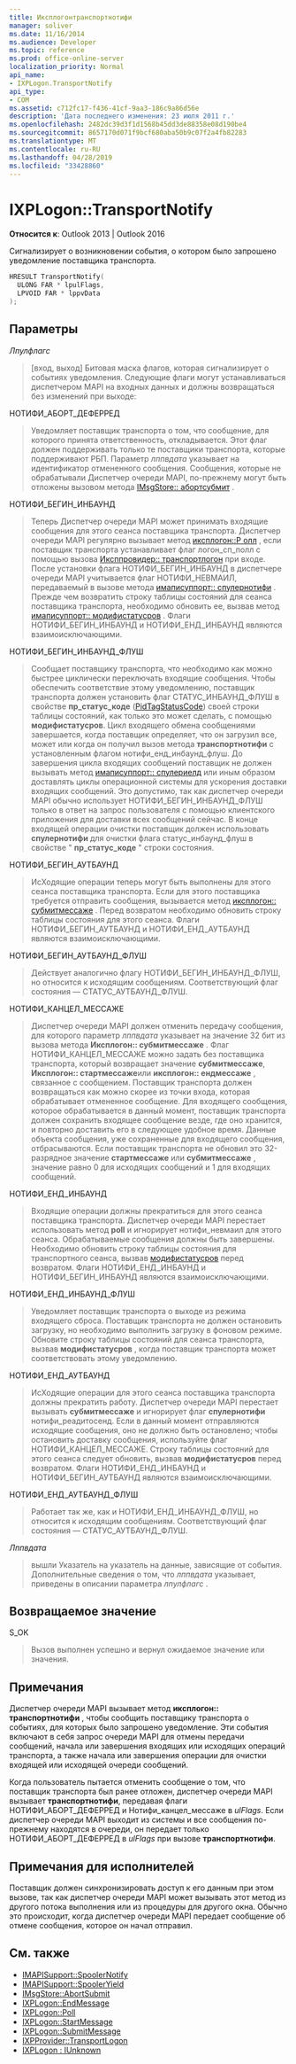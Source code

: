 ```yaml
---
title: Иксплогонтранспортнотифи
manager: soliver
ms.date: 11/16/2014
ms.audience: Developer
ms.topic: reference
ms.prod: office-online-server
localization_priority: Normal
api_name:
- IXPLogon.TransportNotify
api_type:
- COM
ms.assetid: c712fc17-f436-41cf-9aa3-186c9a86d56e
description: 'Дата последнего изменения: 23 июля 2011 г.'
ms.openlocfilehash: 2482dc39d3f1d1568b45dd3de88358e08d190be4
ms.sourcegitcommit: 8657170d071f9bcf680aba50b9c07f2a4fb82283
ms.translationtype: MT
ms.contentlocale: ru-RU
ms.lasthandoff: 04/28/2019
ms.locfileid: "33428860"
---
```

# <a name="ixplogontransportnotify"></a>IXPLogon::TransportNotify

**Относится к**: Outlook 2013 | Outlook 2016 
  
Сигнализирует о возникновении события, о котором было запрошено уведомление поставщика транспорта.
  
```cpp
HRESULT TransportNotify(
  ULONG FAR * lpulFlags,
  LPVOID FAR * lppvData
);
```

## <a name="parameters"></a>Параметры

 _Лпулфлагс_
  
> [вход, выход] Битовая маска флагов, которая сигнализирует о событиях уведомления. Следующие флаги могут устанавливаться диспетчером MAPI на входных данных и должны возвращаться без изменений при выходе:
    
НОТИФИ_АБОРТ_ДЕФЕРРЕД 
  
> Уведомляет поставщик транспорта о том, что сообщение, для которого принята ответственность, откладывается. Этот флаг должен поддерживать только те поставщики транспорта, которые поддерживают РБП. Параметр _лппвдата_ указывает на идентификатор отмененного сообщения. Сообщения, которые не обрабатывали Диспетчер очереди MAPI, по-прежнему могут быть отложены вызовом метода [IMsgStore:: абортсубмит](imsgstore-abortsubmit.md) . 
    
НОТИФИ_БЕГИН_ИНБАУНД 
  
> Теперь Диспетчер очереди MAPI может принимать входящие сообщения для этого сеанса поставщика транспорта. Диспетчер очереди MAPI регулярно вызывает метод [иксплогон::P олл](ixplogon-poll.md) , если поставщик транспорта устанавливает флаг логон_сп_полл с помощью вызова [Иксппровидер:: транспортлогон](ixpprovider-transportlogon.md) при входе. После установки флага НОТИФИ_БЕГИН_ИНБАУНД в диспетчере очереди MAPI учитывается флаг НОТИФИ_НЕВМАИЛ, передаваемый в вызове метода [имаписуппорт:: спулернотифи](imapisupport-spoolernotify.md) . Прежде чем возвратить строку таблицы состояний для сеанса поставщика транспорта, необходимо обновить ее, вызвав метод [имаписуппорт:: модифистатусров](imapisupport-modifystatusrow.md) . Флаги НОТИФИ_БЕГИН_ИНБАУНД и НОТИФИ_ЕНД_ИНБАУНД являются взаимоисключающими. 
    
НОТИФИ_БЕГИН_ИНБАУНД_ФЛУШ 
  
> Сообщает поставщику транспорта, что необходимо как можно быстрее циклически переключать входящие сообщения. Чтобы обеспечить соответствие этому уведомлению, поставщик транспорта должен установить флаг СТАТУС_ИНБАУНД_ФЛУШ в свойстве **пр_статус_коде** ([PidTagStatusCode](pidtagstatuscode-canonical-property.md)) своей строки таблицы состояний, как только это может сделать, с помощью **модифистатусров**. Цикл входящего обмена сообщениями завершается, когда поставщик определяет, что он загрузил все, может или когда он получил вызов метода **транспортнотифи** с установленным флагом нотифи_енд_инбаунд_флуш. До завершения цикла входящих сообщений поставщик не должен вызывать метод [имаписуппорт:: спулериелд](imapisupport-spooleryield.md) или иным образом доставлять циклы операционной системы для ускорения доставки входящих сообщений. Это допустимо, так как диспетчер очереди MAPI обычно использует НОТИФИ_БЕГИН_ИНБАУНД_ФЛУШ только в ответ на запрос пользователя с помощью клиентского приложения для доставки всех сообщений сейчас. В конце входящей операции очистки поставщик должен использовать **спулернотифи** для очистки флага статус_инбаунд_флуш в свойстве " **пр_статус_коде** " строки состояния. 
    
НОТИФИ_БЕГИН_АУТБАУНД 
  
> ИсХодящие операции теперь могут быть выполнены для этого сеанса поставщика транспорта. Если для этого поставщика требуется отправить сообщения, вызывается метод [иксплогон:: субмитмессаже](ixplogon-submitmessage.md) . Перед возвратом необходимо обновить строку таблицы состояния для этого сеанса. Флаги НОТИФИ_БЕГИН_АУТБАУНД и НОТИФИ_ЕНД_АУТБАУНД являются взаимоисключающими. 
    
НОТИФИ_БЕГИН_АУТБАУНД_ФЛУШ 
  
> Действует аналогично флагу НОТИФИ_БЕГИН_ИНБАУНД_ФЛУШ, но относится к исходящим сообщениям. Соответствующий флаг состояния — СТАТУС_АУТБАУНД_ФЛУШ.
    
НОТИФИ_КАНЦЕЛ_МЕССАЖЕ 
  
> Диспетчер очереди MAPI должен отменить передачу сообщения, для которого параметр _лппвдата_ указывает на значение 32 бит из вызова метода **Иксплогон:: субмитмессаже** . Флаг НОТИФИ_КАНЦЕЛ_МЕССАЖЕ можно задать без поставщика транспорта, который возвращает значение **субмитмессаже**, **Иксплогон:: стартмессаже**или **иксплогон:: ендмессаже** , связанное с сообщением. Поставщик транспорта должен возвращаться как можно скорее из точки входа, которая обрабатывает отмененное сообщение. Для входящего сообщения, которое обрабатывается в данный момент, поставщик транспорта должен сохранить входящее сообщение везде, где оно хранится, и повторно доставить его в следующее удобное время. Данные объекта сообщения, уже сохраненные для входящего сообщения, отбрасываются. Если поставщик транспорта не обновил это 32-разрядное значение **стартмессаже** или **субмитмессаже** , значение равно 0 для исходящих сообщений и 1 для входящих сообщений. 
    
НОТИФИ_ЕНД_ИНБАУНД 
  
> Входящие операции должны прекратиться для этого сеанса поставщика транспорта. Диспетчер очереди MAPI перестает использовать метод **poll** и игнорирует нотифи_невмаил для этого сеанса. Обрабатываемые сообщения должны быть завершены. Необходимо обновить строку таблицы состояния для транспортного сеанса, вызвав [модифистатусров](imapisupport-modifystatusrow.md) перед возвратом. Флаги НОТИФИ_ЕНД_ИНБАУНД и НОТИФИ_БЕГИН_ИНБАУНД являются взаимоисключающими. 
    
НОТИФИ_ЕНД_ИНБАУНД_ФЛУШ 
  
> Уведомляет поставщик транспорта о выходе из режима входящего сброса. Поставщик транспорта не должен остановить загрузку, но необходимо выполнить загрузку в фоновом режиме. Обновите строку таблицы состояний для сеанса транспорта, вызвав **модифистатусров** , когда поставщик транспорта может соответствовать этому уведомлению. 
    
НОТИФИ_ЕНД_АУТБАУНД 
  
> ИсХодящие операции для этого сеанса поставщика транспорта должны прекратить работу. Диспетчер очереди MAPI перестает вызывать **субмитмессаже** и игнорирует флаг **спулернотифи** нотифи_реадитосенд. Если в данный момент отправляются исходящие сообщения, оно не должно быть остановлено; чтобы остановить доставку сообщения, используйте флаг НОТИФИ_КАНЦЕЛ_МЕССАЖЕ. Строку таблицы состояний для этого сеанса следует обновить, вызвав **модифистатусров** перед возвратом. Флаги НОТИФИ_ЕНД_ИНБАУНД и НОТИФИ_БЕГИН_АУТБАУНД являются взаимоисключающими. 
    
НОТИФИ_ЕНД_АУТБАУНД_ФЛУШ 
  
> Работает так же, как и НОТИФИ_ЕНД_ИНБАУНД_ФЛУШ, но относится к исходящим сообщениям. Соответствующий флаг состояния — СТАТУС_АУТБАУНД_ФЛУШ.
    
 _Лппвдата_
  
> вышли Указатель на указатель на данные, зависящие от события. Дополнительные сведения о том, что _лппвдата_ указывает, приведены в описании параметра _лпулфлагс_ . 
    
## <a name="return-value"></a>Возвращаемое значение

S_OK 
  
> Вызов выполнен успешно и вернул ожидаемое значение или значения.
    
## <a name="remarks"></a>Примечания

Диспетчер очереди MAPI вызывает метод **иксплогон:: транспортнотифи** , чтобы сообщить поставщику транспорта о событиях, для которых было запрошено уведомление. Эти события включают в себя запрос очереди MAPI для отмены передачи сообщений, начала или завершения входящих или исходящих операций транспорта, а также начала или завершения операции для очистки входящей или исходящей очереди сообщений. 
  
Когда пользователь пытается отменить сообщение о том, что поставщик транспорта был ранее отложен, диспетчер очереди MAPI вызывает **транспортнотифи**, передавая флаги НОТИФИ_АБОРТ_ДЕФЕРРЕД и Нотифи_канцел_мессаже в _ulFlags_. Если диспетчер очереди MAPI выходит из системы и все сообщения по-прежнему находятся в очереди, он передает только НОТИФИ_АБОРТ_ДЕФЕРРЕД в _ulFlags_ при вызове **транспортнотифи**.
  
## <a name="notes-to-implementers"></a>Примечания для исполнителей

Поставщик должен синхронизировать доступ к его данным при этом вызове, так как диспетчер очереди MAPI может вызывать этот метод из другого потока выполнения или из процедуры для другого окна. Обычно это происходит, когда диспетчер очереди MAPI передает сообщение об отмене сообщения, которое он начал отправил.
  
## <a name="see-also"></a>См. также

- [IMAPISupport::SpoolerNotify](imapisupport-spoolernotify.md) 
- [IMAPISupport::SpoolerYield](imapisupport-spooleryield.md) 
- [IMsgStore::AbortSubmit](imsgstore-abortsubmit.md) 
- [IXPLogon::EndMessage](ixplogon-endmessage.md) 
- [IXPLogon::Poll](ixplogon-poll.md)
- [IXPLogon::StartMessage](ixplogon-startmessage.md)
- [IXPLogon::SubmitMessage](ixplogon-submitmessage.md)
- [IXPProvider::TransportLogon](ixpprovider-transportlogon.md)
- [IXPLogon : IUnknown](ixplogoniunknown.md)

